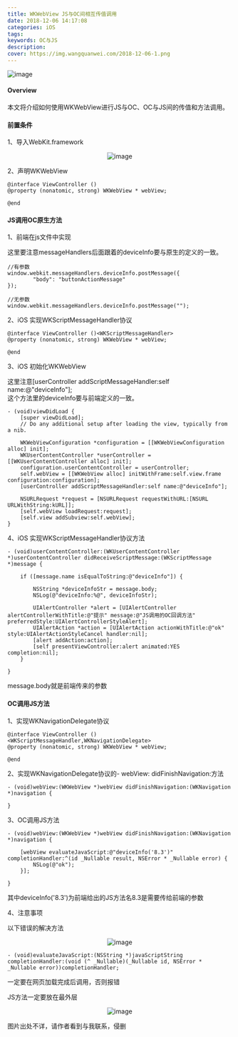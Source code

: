 ```yaml
---
title: WKWebView JS与OC间相互传值调用
date: 2018-12-06 14:17:08
categories: iOS
tags:
keywords: OC与JS
description:
cover: https://img.wangquanwei.com/2018-12-06-1.png
---
```


![image](https://img.wangquanwei.com/2018-12-06-1.png)
#### Overview
本文将介绍如何使用WKWebView进行JS与OC、OC与JS间的传值和方法调用。

#### 前置条件
1、导入WebKit.framework

<div align=center> 

![image](https://img.wangquanwei.com/A2C47263-82A8-4C2C-AE00-8D0F4B2C7A1A.png)

</div>

2、声明WKWebView

```
@interface ViewController ()
@property (nonatomic, strong) WKWebView * webView;

@end

```
<!-- more -->
#### JS调用OC原生方法
1、前端在js文件中实现

这里要注意messageHandlers后面跟着的deviceInfo要与原生的定义的一致。

```
//有参数
window.webkit.messageHandlers.deviceInfo.postMessage({
        "body": "buttonActionMessage"
});

//无参数
window.webkit.messageHandlers.deviceInfo.postMessage("");
```
2、iOS 实现WKScriptMessageHandler协议

```
@interface ViewController ()<WKScriptMessageHandler>
@property (nonatomic, strong) WKWebView * webView;

@end

```
3、iOS 初始化WKWebView  

这里注意[userController addScriptMessageHandler:self name:@"deviceInfo"];  
这个方法里的deviceInfo要与前端定义的一致。

```
- (void)viewDidLoad {
    [super viewDidLoad];
    // Do any additional setup after loading the view, typically from a nib.
    
    WKWebViewConfiguration *configuration = [[WKWebViewConfiguration alloc] init];
    WKUserContentController *userController = [[WKUserContentController alloc] init];
    configuration.userContentController = userController;
    self.webView = [[WKWebView alloc] initWithFrame:self.view.frame configuration:configuration];
    [userController addScriptMessageHandler:self name:@"deviceInfo"];
    
    NSURLRequest *request = [NSURLRequest requestWithURL:[NSURL URLWithString:kURL]];
    [self.webView loadRequest:request];
    [self.view addSubview:self.webView];
}
```

4、iOS 实现WKScriptMessageHandler协议方法

```
- (void)userContentController:(WKUserContentController *)userContentController didReceiveScriptMessage:(WKScriptMessage *)message {
    
    if ([message.name isEqualToString:@"deviceInfo"]) {
        
        NSString *deviceInfoStr = message.body;
        NSLog(@"deviceInfo:%@", deviceInfoStr);
        
        UIAlertController *alert = [UIAlertController alertControllerWithTitle:@"提示" message:@"JS调用的OC回调方法" preferredStyle:UIAlertControllerStyleAlert];
        UIAlertAction *action = [UIAlertAction actionWithTitle:@"ok" style:UIAlertActionStyleCancel handler:nil];
        [alert addAction:action];
        [self presentViewController:alert animated:YES completion:nil];
    }
    
}
```
message.body就是前端传来的参数

#### OC调用JS方法
1、实现WKNavigationDelegate协议

```
@interface ViewController ()<WKScriptMessageHandler,WKNavigationDelegate>
@property (nonatomic, strong) WKWebView * webView;

@end
```
2、实现WKNavigationDelegate协议的- webView: didFinishNavigation:方法

```
- (void)webView:(WKWebView *)webView didFinishNavigation:(WKNavigation *)navigation {
    
}
```

3、OC调用JS方法

```
- (void)webView:(WKWebView *)webView didFinishNavigation:(WKNavigation *)navigation {
    
    [webView evaluateJavaScript:@"deviceInfo('8.3')" completionHandler:^(id _Nullable result, NSError * _Nullable error) {
        NSLog(@"ok");
    }];
    
}
```
其中deviceInfo('8.3')为前端给出的JS方法名8.3是需要传给前端的参数  

4、注意事项  

以下错误的解决方法
<div align=center>

![image](https://img.wangquanwei.com/WechatIMG45.jpeg)

</div>

```
- (void)evaluateJavaScript:(NSString *)javaScriptString completionHandler:(void (^ _Nullable)(_Nullable id, NSError * _Nullable error))completionHandler;
```
一定要在网页加载完成后调用，否则报错  

JS方法一定要放在最外层
<div align=center>

![image](https://img.wangquanwei.com/WechatIMG47.png)

</div>

图片出处不详，请作者看到与我联系，侵删






